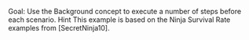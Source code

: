 Goal:	Use the Background concept to execute a number of steps before each scenario.
Hint
This example is based on the Ninja Survival Rate examples from [SecretNinja10].
